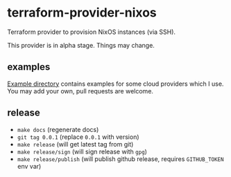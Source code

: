 # terraform-provider-nixos

Terraform provider to provision NixOS instances (via SSH).

This provider is in alpha stage. Things may change.

## examples

[Example directory](./example) contains examples for some cloud providers which I use. You may add your own, pull requests are welcome.

## release

- `make docs` (regenerate docs)
- `git tag 0.0.1` (replace `0.0.1` with version)
- `make release` (will get latest tag from git)
- `make release/sign` (will sign release with `gpg`)
- `make release/publish` (will publish github release, requires `GITHUB_TOKEN` env var)
